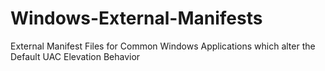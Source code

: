 # Windows-External-Manifests
External Manifest Files for Common Windows Applications which alter the Default UAC Elevation Behavior 
